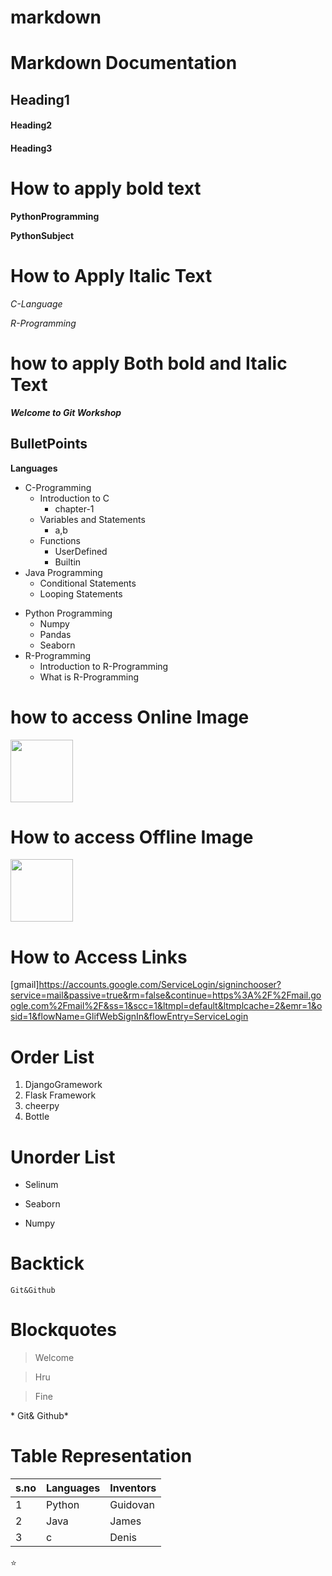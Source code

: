 # markdown


# Markdown Documentation

## Heading1

#### Heading2

#### Heading3

# How to apply bold text

**PythonProgramming**

__PythonSubject__

# How to Apply Italic Text

*C-Language*

_R-Programming_

# how to apply Both bold and Italic Text

***Welcome to Git Workshop***

## BulletPoints

**Languages**

+ C-Programming
  + Introduction to C
    * chapter-1
  + Variables and Statements
    * a,b
  + Functions
    * UserDefined
    * Builtin
+ Java Programming
  + Conditional Statements
  + Looping Statements
- Python Programming
  + Numpy
  + Pandas
  + Seaborn 
- R-Programming
  - Introduction to R-Programming
  - What is R-Programming

# how to access Online Image

<img src="https://www.iams-india.com/images/free-sample-banner-mobile.png" height=100px width=100px>

# How to access Offline Image

<img src="https://github.com/BhargaviGopisetty32/markdown/blob/master/law-gavel-balance-book_4752x3168.jpg?raw=true" height=100px width=100px>

# How to Access Links

[gmail]https://accounts.google.com/ServiceLogin/signinchooser?service=mail&passive=true&rm=false&continue=https%3A%2F%2Fmail.google.com%2Fmail%2F&ss=1&scc=1&ltmpl=default&ltmplcache=2&emr=1&osid=1&flowName=GlifWebSignIn&flowEntry=ServiceLogin

# Order List

1. DjangoGramework
2. Flask Framework
10. cheerpy
100. Bottle

# Unorder List

+ Selinum

- Seaborn

* Numpy

# Backtick

`Git&Github`

# Blockquotes

> Welcome

> Hru
 
> Fine

\* Git& Github\*

# Table Representation

| s.no | Languages | Inventors |
|------|-----------|-----------|
| 1    |Python     |Guidovan   |
| 2    |Java       |James      |
| 3    |c          |Denis      |

:star:
